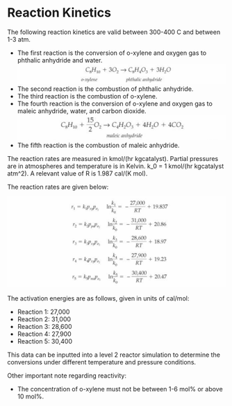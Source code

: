 # Reaction Kinetics

The following reaction kinetics are valid between 300-400 C and between 1-3 atm.

- The first reaction is the conversion of o-xylene and oxygen gas to phthalic anhydride and water.
![](Figures/Reaction1.png)
- The second reaction is the combustion of phthalic anhydride.
- The third reaction is the combustion of o-xylene.
- The fourth reaction is the conversion of o-xylene and oxygen gas to maleic anhydride, water, and carbon dioxide.
![](Figures/Reaction4.png)
- The fifth reaction is the combustion of maleic anhydride.

The reaction rates are measured in kmol/(hr kgcatalyst). Partial pressures are in atmospheres and temperature is in Kelvin. k_0 = 1 kmol/(hr kgcatalyst atm^2). A relevant value of R is 1.987 cal/(K mol).

The reaction rates are given below:

![](Figures/ReactionRates.png)

The activation energies are as follows, given in units of cal/mol:
- Reaction 1: 27,000
- Reaction 2: 31,000
- Reaction 3: 28,600
- Reaction 4: 27,900
- Reaction 5: 30,400

This data can be inputted into a level 2 reactor simulation to determine the conversions under different temperature and pressure conditions.

Other important note regarding reactivity:
- The concentration of o-xylene must not be between 1-6 mol% or above 10 mol%.
